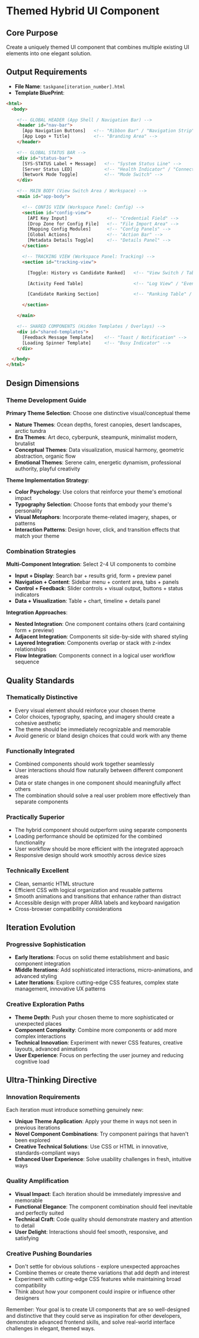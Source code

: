 # Themed Hybrid UI Component

## Core Purpose
Create a uniquely themed UI component that combines multiple existing UI elements into one elegant solution.

## Output Requirements
- **File Name**: `taskpane[iteration_number].html`
- **Template BluePrint**:
```html
<html>
  <body>

    <!-- GLOBAL HEADER (App Shell / Navigation Bar) -->
    <header id="nav-bar">
      [App Navigation Buttons]   <!-- "Ribbon Bar" / "Navigation Strip" -->
      [App Logo + Title]         <!-- "Branding Area" -->
    </header>

    <!-- GLOBAL STATUS BAR -->
    <div id="status-bar">
      [SYS-STATUS Label + Message]   <!-- "System Status Line" -->
      [Server Status LED]            <!-- "Health Indicator" / "Connectivity Icon" -->
      [Network Mode Toggle]          <!-- "Mode Switch" -->
    </div>

    <!-- MAIN BODY (View Switch Area / Workspace) -->
    <main id="app-body">

      <!-- CONFIG VIEW (Workspace Panel: Config) -->
      <section id="config-view">
        [API Key Input]               <!-- "Credential Field" -->
        [Drop Zone for Config File]   <!-- "File Import Area" -->
        [Mapping Config Modules]      <!-- "Config Panels" -->
        [Global Actions]              <!-- "Action Bar" -->
        [Metadata Details Toggle]     <!-- "Details Panel" -->
      </section>

      <!-- TRACKING VIEW (Workspace Panel: Tracking) -->
      <section id="tracking-view">

        [Toggle: History vs Candidate Ranked]   <!-- "View Switch / Tab Strip" -->

        [Activity Feed Table]                   <!-- "Log View" / "Event Console" -->

        [Candidate Ranking Section]             <!-- "Ranking Table" / "Decision Pane" -->

      </section>

    </main>

    <!-- SHARED COMPONENTS (Hidden Templates / Overlays) -->
    <div id="shared-templates">
      [Feedback Message Template]    <!-- "Toast / Notification" -->
      [Loading Spinner Template]     <!-- "Busy Indicator" -->
    </div>

  </body>
</html>

```

## Design Dimensions

### Theme Development Guide
**Primary Theme Selection**: Choose one distinctive visual/conceptual theme
- **Nature Themes**: Ocean depths, forest canopies, desert landscapes, arctic tundra
- **Era Themes**: Art deco, cyberpunk, steampunk, minimalist modern, brutalist
- **Conceptual Themes**: Data visualization, musical harmony, geometric abstraction, organic flow
- **Emotional Themes**: Serene calm, energetic dynamism, professional authority, playful creativity

**Theme Implementation Strategy**:
- **Color Psychology**: Use colors that reinforce your theme's emotional impact
- **Typography Selection**: Choose fonts that embody your theme's personality
- **Visual Metaphors**: Incorporate theme-related imagery, shapes, or patterns
- **Interaction Patterns**: Design hover, click, and transition effects that match your theme

### Combination Strategies
**Multi-Component Integration**: Select 2-4 UI components to combine
- **Input + Display**: Search bar + results grid, form + preview panel
- **Navigation + Content**: Sidebar menu + content area, tabs + panels
- **Control + Feedback**: Slider controls + visual output, buttons + status indicators
- **Data + Visualization**: Table + chart, timeline + details panel

**Integration Approaches**:
- **Nested Integration**: One component contains others (card containing form + preview)
- **Adjacent Integration**: Components sit side-by-side with shared styling
- **Layered Integration**: Components overlap or stack with z-index relationships
- **Flow Integration**: Components connect in a logical user workflow sequence

## Quality Standards

### Thematically Distinctive
- Every visual element should reinforce your chosen theme
- Color choices, typography, spacing, and imagery should create a cohesive aesthetic
- The theme should be immediately recognizable and memorable
- Avoid generic or bland design choices that could work with any theme

### Functionally Integrated
- Combined components should work together seamlessly
- User interactions should flow naturally between different component areas
- Data or state changes in one component should meaningfully affect others
- The combination should solve a real user problem more effectively than separate components

### Practically Superior
- The hybrid component should outperform using separate components
- Loading performance should be optimized for the combined functionality
- User workflow should be more efficient with the integrated approach
- Responsive design should work smoothly across device sizes

### Technically Excellent
- Clean, semantic HTML structure
- Efficient CSS with logical organization and reusable patterns
- Smooth animations and transitions that enhance rather than distract
- Accessible design with proper ARIA labels and keyboard navigation
- Cross-browser compatibility considerations

## Iteration Evolution

### Progressive Sophistication
- **Early Iterations**: Focus on solid theme establishment and basic component integration
- **Middle Iterations**: Add sophisticated interactions, micro-animations, and advanced styling
- **Later Iterations**: Explore cutting-edge CSS features, complex state management, innovative UX patterns

### Creative Exploration Paths
- **Theme Depth**: Push your chosen theme to more sophisticated or unexpected places
- **Component Complexity**: Combine more components or add more complex interactions
- **Technical Innovation**: Experiment with newer CSS features, creative layouts, advanced animations
- **User Experience**: Focus on perfecting the user journey and reducing cognitive load

## Ultra-Thinking Directive

### Innovation Requirements
Each iteration must introduce something genuinely new:
- **Unique Theme Application**: Apply your theme in ways not seen in previous iterations
- **Novel Component Combinations**: Try component pairings that haven't been explored
- **Creative Technical Solutions**: Use CSS or HTML in innovative, standards-compliant ways
- **Enhanced User Experience**: Solve usability challenges in fresh, intuitive ways

### Quality Amplification
- **Visual Impact**: Each iteration should be immediately impressive and memorable
- **Functional Elegance**: The component combination should feel inevitable and perfectly suited
- **Technical Craft**: Code quality should demonstrate mastery and attention to detail
- **User Delight**: Interactions should feel smooth, responsive, and satisfying

### Creative Pushing Boundaries
- Don't settle for obvious solutions - explore unexpected approaches
- Combine themes or create theme variations that add depth and interest
- Experiment with cutting-edge CSS features while maintaining broad compatibility
- Think about how your component could inspire or influence other designers

Remember: Your goal is to create UI components that are so well-designed and distinctive that they could serve as inspiration for other developers, demonstrate advanced frontend skills, and solve real-world interface challenges in elegant, themed ways.